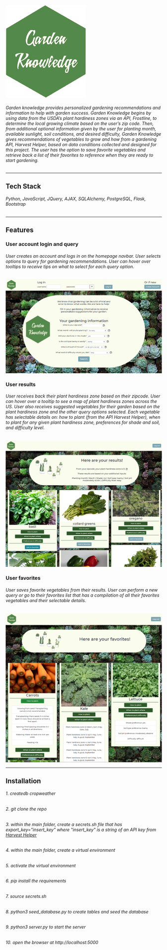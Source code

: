 ![alt text](https://github.com/juliecoleman/hackbright-final-solo-project/blob/master/static/img/Garden_Knowledge-green.png?raw=true)

###### Garden knowledge provides personalized gardening recommendations and information to help with garden success. Garden Knowledge begins by using data from the USDA’s plant hardiness zones via an API, Frostline, to determine the local growing climate based on the user’s zip code. Then, from additional optional information given by the user for planting month, available sunlight, soil conditions, and desired difficulty, Garden Knowledge gives recommendations of vegetables to grow and how from a gardening API, Harvest Helper, based on data conditions collected and designed for this project.  The user has the option to save favorite vegetables and retrieve back a list of their favorites to reference when they are ready to start gardening.

------------------

## Tech Stack
###### Python, JavaScript, JQuery, AJAX, SQLAlchemy, PostgreSQL, Flask, Bootstrap

-------
## Features

### User account login and query
###### User creates an account and logs in on the homepage navbar. User selects options to query for gardening recommendations. User can hover over tooltips to receive tips on what to select for each query option.
![alt text](https://github.com/juliecoleman/hackbright-final-solo-project/blob/master/static/img/homepage.PNG?raw=true)

### User results
###### User receives back their plant hardiness zone based on their zipcode. User can hover over a tooltip to see a map of plant hardiness zones across the US. User also receives suggested vegetables for their garden based on the plant hardiness zone and the other query options selected. Each vegetable has selectable details on: how to plant (from the API Harvest Helper), when to plant for any given plant hardiness zone, preferences for shade and soil, and difficulty level.
![alt text](https://github.com/juliecoleman/hackbright-final-solo-project/blob/master/static/img/results.PNG?raw=true)

### User favorites
###### User saves favorite vegetables from their results. User can perform a new query or go to their favorites list that has a compilation of all their favorites vegetables and their selectable details.
![alt text](https://github.com/juliecoleman/hackbright-final-solo-project/blob/master/static/img/favorites.PNG?raw=true)

-------------------

## Installation
###### 1. createdb cropweather
###### 2. git clone the repo
###### 3. within the main folder, create a secrets.sh file that has export_key="insert_key" where "insert_key" is a string of an API key from [Harvest Helper](https://harvesthelper.herokuapp.com/developers)
###### 4. within the main folder, create a virtual environment
###### 5. activate the virtual environment
###### 6. pip install the requirements
###### 7. source secrets.sh
###### 8. python3 seed_database.py to create tables and seed the database
###### 9. python3 server.py to start the server
###### 10. open the browser at http://localhost:5000